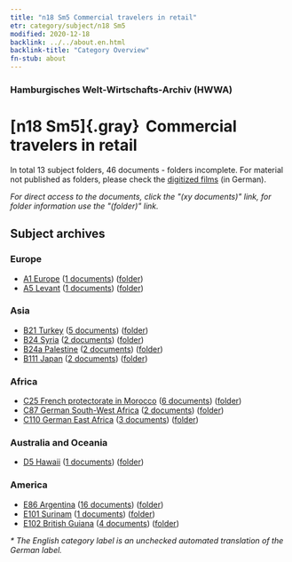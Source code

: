 ```yaml
---
title: "n18 Sm5 Commercial travelers in retail"
etr: category/subject/n18 Sm5
modified: 2020-12-18
backlink: ../../about.en.html
backlink-title: "Category Overview"
fn-stub: about
---
```


### Hamburgisches Welt-Wirtschafts-Archiv (HWWA)
# [n18 Sm5]{.gray}&#8201; Commercial travelers in retail&#160; 





In total 13 subject folders, 46 documents - folders incomplete.
For material not published as folders, please check the [digitized films](/film/h1_sh) (in German).

_For direct access to the documents, click the "(xy documents)" link, for folder information use the "(folder)" link._

## Subject archives



### Europe

- [A1 Europe](../../../geo/about.en.html#A1) (<a href="https://dfg-viewer.de/show/?tx_dlf[id]=https://pm20.zbw.eu/mets/sh/1408xx/140892/1452xx/145267/public.mets.en.xml" target="_blank">1 documents</a>) ([folder](http://purl.org/pressemappe20/folder/sh/140892,145267))
- [A5 Levant](../../../geo/about.en.html#A5) (<a href="https://dfg-viewer.de/show/?tx_dlf[id]=https://pm20.zbw.eu/mets/sh/1408xx/140898/1452xx/145267/public.mets.en.xml" target="_blank">1 documents</a>) ([folder](http://purl.org/pressemappe20/folder/sh/140898,145267))

### Asia

- [B21 Turkey](../../../geo/about.en.html#B21) (<a href="https://dfg-viewer.de/show/?tx_dlf[id]=https://pm20.zbw.eu/mets/sh/1411xx/141111/1452xx/145267/public.mets.en.xml" target="_blank">5 documents</a>) ([folder](http://purl.org/pressemappe20/folder/sh/141111,145267))
- [B24 Syria](../../../geo/about.en.html#B24) (<a href="https://dfg-viewer.de/show/?tx_dlf[id]=https://pm20.zbw.eu/mets/sh/1411xx/141114/1452xx/145267/public.mets.en.xml" target="_blank">2 documents</a>) ([folder](http://purl.org/pressemappe20/folder/sh/141114,145267))
- [B24a Palestine](../../../geo/about.en.html#B24a) (<a href="https://dfg-viewer.de/show/?tx_dlf[id]=https://pm20.zbw.eu/mets/sh/1411xx/141115/1452xx/145267/public.mets.en.xml" target="_blank">2 documents</a>) ([folder](http://purl.org/pressemappe20/folder/sh/141115,145267))
- [B111 Japan](../../../geo/about.en.html#B111) (<a href="https://dfg-viewer.de/show/?tx_dlf[id]=https://pm20.zbw.eu/mets/sh/1412xx/141272/1452xx/145267/public.mets.en.xml" target="_blank">2 documents</a>) ([folder](http://purl.org/pressemappe20/folder/sh/141272,145267))

### Africa

- [C25 French protectorate in Morocco](../../../geo/about.en.html#C25) (<a href="https://dfg-viewer.de/show/?tx_dlf[id]=https://pm20.zbw.eu/mets/sh/1413xx/141358/1452xx/145267/public.mets.en.xml" target="_blank">6 documents</a>) ([folder](http://purl.org/pressemappe20/folder/sh/141358,145267))
- [C87 German South-West Africa](../../../geo/about.en.html#C87) (<a href="https://dfg-viewer.de/show/?tx_dlf[id]=https://pm20.zbw.eu/mets/sh/1414xx/141450/1452xx/145267/public.mets.en.xml" target="_blank">2 documents</a>) ([folder](http://purl.org/pressemappe20/folder/sh/141450,145267))
- [C110 German East Africa](../../../geo/about.en.html#C110) (<a href="https://dfg-viewer.de/show/?tx_dlf[id]=https://pm20.zbw.eu/mets/sh/1414xx/141471/1452xx/145267/public.mets.en.xml" target="_blank">3 documents</a>) ([folder](http://purl.org/pressemappe20/folder/sh/141471,145267))

### Australia and Oceania

- [D5 Hawaii](../../../geo/about.en.html#D5) (<a href="https://dfg-viewer.de/show/?tx_dlf[id]=https://pm20.zbw.eu/mets/sh/1415xx/141595/1452xx/145267/public.mets.en.xml" target="_blank">1 documents</a>) ([folder](http://purl.org/pressemappe20/folder/sh/141595,145267))

### America

- [E86 Argentina](../../../geo/about.en.html#E86) (<a href="https://dfg-viewer.de/show/?tx_dlf[id]=https://pm20.zbw.eu/mets/sh/1416xx/141692/1452xx/145267/public.mets.en.xml" target="_blank">16 documents</a>) ([folder](http://purl.org/pressemappe20/folder/sh/141692,145267))
- [E101 Surinam](../../../geo/about.en.html#E101) (<a href="https://dfg-viewer.de/show/?tx_dlf[id]=https://pm20.zbw.eu/mets/sh/1416xx/141699/1452xx/145267/public.mets.en.xml" target="_blank">1 documents</a>) ([folder](http://purl.org/pressemappe20/folder/sh/141699,145267))
- [E102 British Guiana](../../../geo/about.en.html#E102) (<a href="https://dfg-viewer.de/show/?tx_dlf[id]=https://pm20.zbw.eu/mets/sh/1417xx/141700/1452xx/145267/public.mets.en.xml" target="_blank">4 documents</a>) ([folder](http://purl.org/pressemappe20/folder/sh/141700,145267))


_* The English category label is an unchecked automated translation of the German label._

